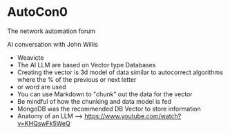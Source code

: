 # AutoCon0 

The network automation forum 


AI conversation with John Willis 
- Weavicte 
- The AI LLM are based on Vector type Databases 
- Creating the vector is 3d model of data similar to autocorrect algorithms where the % of the previous or next letter 
- or word are used 
- You can use Markdown to "chunk" out the data for the vector 
- Be mindful of how the chunking and data model is fed 
- MongoDB was the recommended DB Vector to store information 
- Anatomy of an LLM --> https://www.youtube.com/watch?v=KHQswFk5WeQ 
